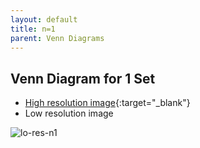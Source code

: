 ```yaml
---
layout: default
title: n=1
parent: Venn Diagrams
---
```


## Venn Diagram for 1 Set

- [High resolution image][hi-res-n1]{:target="_blank"}
- Low resolution image

![lo-res-n1][lo-res-n1]

[hi-res-n1]: https://github.com/mogproject/graph-gallery/wiki/img/VennDiagram1.png
[lo-res-n1]: https://github.com/mogproject/graph-gallery/wiki/img/VennDiagram1_s.png
